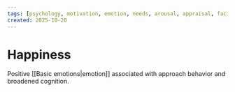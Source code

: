 ```yaml
---
tags: [psychology, motivation, emotion, needs, arousal, appraisal, facial-expression, amygdala]
created: 2025-10-20
---
```

# Happiness

Positive [[Basic emotions|emotion]] associated with approach behavior and broadened cognition.
